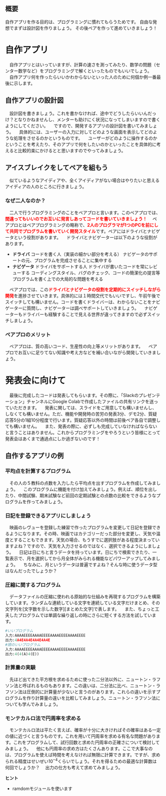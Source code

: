 ## 概要
自作アプリを作る目的は、プログラミングに慣れてもらうためです。
自由な発想でまずは設計図を作りましょう。
その後ペアを作って進めていきましょう！

# 自作アプリ

　自作アプリとはいっていますが、計算の速さを測ってみたり、数学の問題（センター数学など）をプログラミングで解くといったものでもいいでしょう。
　自作アプリ何を作ったらいいかわからないといった人のために何個か例一番最後に示します。

## 自作アプリの設計図

　設計図を書きましょう。これを書かなければ、途中でどうしたらいいんだっけ？となりかねませんし、メンターも助けにく状況になってしまいますので書くようにしてください。
　ですので、開発するアプリの設計図を書いてみましょう。
　具体的には、ユーザーの入力に対してどのような画面を表示してどのような処理をさせるのかというものです。
　ユーザーがどのように操作するのかということを考えたり、そのアプリで何をしたいのかといったことを具体的に考えると比較的楽にかけるとと思いますのでやってみましょう。

## アイスブレイクをしてペアを組もう

　似ているようなアイディアや、全くアイディアがない場合はやりたいと思えるアイディアの人のところに行きましょう。

### なぜ二人なのか？

　二人で行うプログラミングのことをペアプロと言います。このペアプロでは、<font color='red'>**間違ってもいいのでお互いに発言しあってコードを書いていきましょう！**</font>
　ペアプロとはペアプログラミングの略称で、<font color='red'>**2人のプログラマが1つのPCを前にして共同でプログラムを書いていく開発スタイル**</font>です。ペアにはドライバとナビゲータという役割があります。
　ドライバとナビゲーターは以下のような役割があります。

- **ドライバ**
  コードを書く人（実装の細かい部分を考える）
  ナビゲータのサポートの元、プログラムを完成させることに集中する
- **ナビゲータ**
  ドライバをサポートする人
  ドライバが書いたコードを常にレビューする
  コーディングスタイル、バグのチェック、コードの簡潔化の提言等
  プログラムを書く上での大局的な問題を考える

　ペアプロでは、この<font color='red'>**ドライバとナビゲータの役割を定期的にスイッチしながら開発**</font>を進捗させていきます。具体的には１時間交代でもいいですし、午前午後でスイッチしても構いません。コードを書くドライバーは、わからないことをナビゲーターに質問し、ナビゲーターは調べサポートしていきましょう。
　ナビゲーターもドライバーも経験することで見える世界が違ってきますので必ずスイッチしましょう。

### ペアプロのメリット
　ペアプロは、質の高いコード、生産性の向上等メリットがあります。
　ペアプロでお互いに足りてない知識や考え方などを補い合いながら開発していきましょう。

#  発表会に向けて
　最後に完成したコードは発表してもらいます。その際に、「Slackのプレゼンテーション」チャンネルにGoogle Colabで作成したファイルの共有リンクを送っていただきます。
　発表に関しては、スライドをご用意しても構いませんし、しなくても構いません。ただ、機能や開発時の苦労の発表3分、デモ2分、質疑応答5分の1組10分程度で行います。質疑応答以外の時間は前後ペア各自で調整しても構いません。
　また、発表の際に、必ずしも完成していなければならないと言うことはありません。これからプログラミングをやろうという皆様にとって発表会はあくまで通過点にしか過ぎないのです！

## 自作するアプリの例

### 平均点を計算するプログラム

　その人の５教科の点数を入力したら平均点を出すプログラムを作成してみましょう。
　このプログラムに機能を付け加えてみましょう。例えば、順位を出したり、中間試験、期末試験など前回の定期試験との点数の比較をできるようなプログラムを作ってみましょう。

### 日記を登録できるアプリにしましょう

　映画のレヴューを登録した練習で作ったプログラムを変更して日記を登録できるようになります。その時、映画ではカテゴリーだった部分を変更し、天気や温度とすることもできます。天気の場合、もうすでに選択肢がある程度決まっていますよね？ですので、天気を入力させるのではなく、選択できるようにしましょう。
　日記は日にちと言うデータを持っています。日にちで検索できたり、一覧表示で、月を選択してから月全体がみられる機能などパワーアップしてみましょう。
　ちなみに、月というデータは普遍ですよね？そんな時に使うデータ型はなんだったでしょうか？

### 圧縮に関するプログラム

　データファイルの圧縮に使われる原始的な仕組みを再現するプログラムを構築しています。ランダムな連続している文字を連続している文字だけまとめ、その文字列を[文字数を示した数字][まとめた文字]で表します。
　また、ちょっと工夫したプログラムでは単調な繰り返しの時にさらに短くする方法を試しています。

```python
#いいプログラム
入力:AAAAEEEEAAAAEEEEAAAAEEEEAAAAEEEE
出力:4A4E4A4E4A4E4A4E
#頭のいいプログラム
入力:AAAAEEEEAAAAEEEEAAAAEEEEAAAAEEEE
出力:4(4(A)4(E))
```

### 計算量の実験

　先ほど出てきた平方根を求めるために使った二分法以外に、ニュートン・ラフソン法と呼ばれるものもあります。この違いは、二分法に比べ、ニュートン・ラフソン法は圧倒的に計算量が少ないと言うのがあります。これらの違いを示すプログラムを作り計算量の違いを比較してみましょう。ニュートン・ラフソン法についても学んでみましょう。

### モンテカルロ法で円周率を求める

　モンテカルロ法は平たく言えば、確率が十分に大きければその確率はある一定の値に近づくと言うものです。これを用いて円周率を求める有名な問題があります。これをプログラムして、試行回数と求めた円周率の正確さについて検討してみましょう。
　他にも円周率の求め方はたくさんあります。ここで大事なのは、プログラムを使えば時間を考えなければ無限に計算できます。ですが、求められる精度はせいぜい$10^{-4}$くらいでしょう。それを得るための最適な計算数は何回でしょうか？
　出力の仕方も考えて求めてみましょう。

**ヒント**

- ramdomモジュールを使います